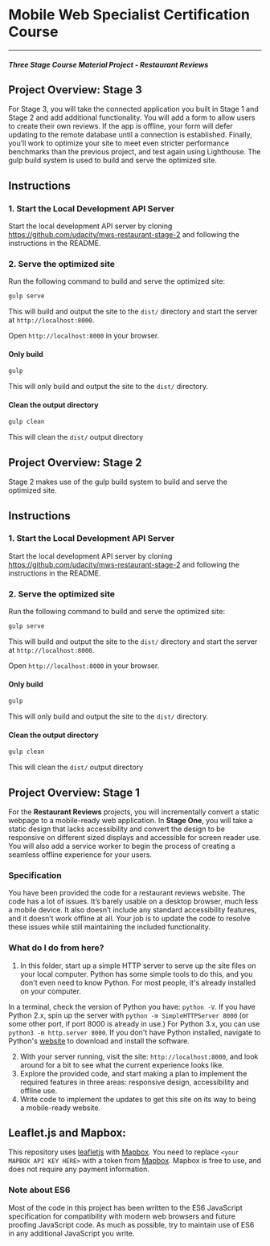 # Mobile Web Specialist Certification Course
---
#### _Three Stage Course Material Project - Restaurant Reviews_

## Project Overview: Stage 3

For Stage 3, you will take the connected application you built in Stage 1 and Stage 2 and add additional functionality. You will add a form to allow users to create their own reviews. If the app is offline, your form will defer updating to the remote database until a connection is established. Finally, you’ll work to optimize your site to meet even stricter performance benchmarks than the previous project, and test again using Lighthouse.
The gulp build system is used to build and serve the optimized site.

## Instructions

### 1. Start the Local Development API Server

Start the local development API server by cloning https://github.com/udacity/mws-restaurant-stage-2 and following the instructions in the README.

### 2. Serve the optimized site

Run the following command to build and serve the optimized site:

```bash
gulp serve
```

This will build and output the site to the `dist/` directory and start the server at `http://localhost:8000`.

Open `http://localhost:8000` in your browser.

#### Only build

```bash
gulp
```
This will only build and output the site to the `dist/` directory.

#### Clean the output directory

```bash
gulp clean
```

This will clean the `dist/` output directory

## Project Overview: Stage 2

Stage 2 makes use of the gulp build system to build and serve the optimized site.

## Instructions

### 1. Start the Local Development API Server

Start the local development API server by cloning https://github.com/udacity/mws-restaurant-stage-2 and following the instructions in the README.

### 2. Serve the optimized site

Run the following command to build and serve the optimized site:

```bash
gulp serve
```

This will build and output the site to the `dist/` directory and start the server at `http://localhost:8000`.

Open `http://localhost:8000` in your browser.

#### Only build

```bash
gulp
```
This will only build and output the site to the `dist/` directory.

#### Clean the output directory

```bash
gulp clean
```

This will clean the `dist/` output directory


## Project Overview: Stage 1

For the **Restaurant Reviews** projects, you will incrementally convert a static webpage to a mobile-ready web application. In **Stage One**, you will take a static design that lacks accessibility and convert the design to be responsive on different sized displays and accessible for screen reader use. You will also add a service worker to begin the process of creating a seamless offline experience for your users.

### Specification

You have been provided the code for a restaurant reviews website. The code has a lot of issues. It’s barely usable on a desktop browser, much less a mobile device. It also doesn’t include any standard accessibility features, and it doesn’t work offline at all. Your job is to update the code to resolve these issues while still maintaining the included functionality.

### What do I do from here?

1. In this folder, start up a simple HTTP server to serve up the site files on your local computer. Python has some simple tools to do this, and you don't even need to know Python. For most people, it's already installed on your computer.

In a terminal, check the version of Python you have: `python -V`. If you have Python 2.x, spin up the server with `python -m SimpleHTTPServer 8000` (or some other port, if port 8000 is already in use.) For Python 3.x, you can use `python3 -m http.server 8000`. If you don't have Python installed, navigate to Python's [website](https://www.python.org/) to download and install the software.

2. With your server running, visit the site: `http://localhost:8000`, and look around for a bit to see what the current experience looks like.
3. Explore the provided code, and start making a plan to implement the required features in three areas: responsive design, accessibility and offline use.
4. Write code to implement the updates to get this site on its way to being a mobile-ready website.

## Leaflet.js and Mapbox:

This repository uses [leafletjs](https://leafletjs.com/) with [Mapbox](https://www.mapbox.com/). You need to replace `<your MAPBOX API KEY HERE>` with a token from [Mapbox](https://www.mapbox.com/). Mapbox is free to use, and does not require any payment information.

### Note about ES6

Most of the code in this project has been written to the ES6 JavaScript specification for compatibility with modern web browsers and future proofing JavaScript code. As much as possible, try to maintain use of ES6 in any additional JavaScript you write.
